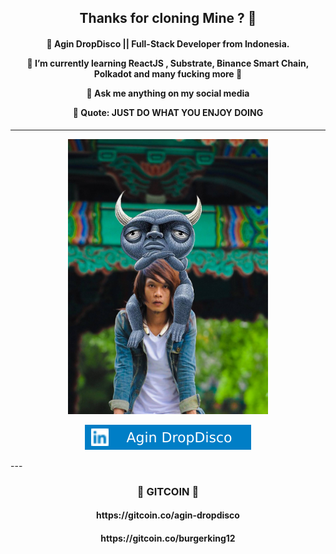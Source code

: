 <h2 align="center">Thanks for cloning Mine ? 👻</h2>

<h4 align="center">
  
🔭 Agin DropDisco ||  Full-Stack Developer from Indonesia.<br />
 
🌱 I’m currently learning ReactJS , Substrate, Binance Smart Chain, Polkadot and many fucking more 🏅<br/>

💬 Ask me anything on my social media<br/>

🌙 Quote: JUST DO WHAT YOU ENJOY DOING 

</h5>

---

<p align="center">
<img src="./me.jpg" alt="Agin DropDisco" height="440" width="320">
</p>

<p align="center"> 
<a href="https://linkedin.com/in/agin-dropdisco-5555b7171"><img alt="LinkedIn" src="./linkedin.svg"></a>
</p>
---

<h3 align="center"> 🥽 GITCOIN  🥽 </h3>
<h4 align="center"> https://gitcoin.co/agin-dropdisco</h4>
<h4 align="center"> https://gitcoin.co/burgerking12</h4>


